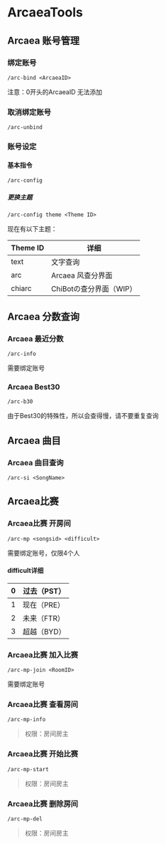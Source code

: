 # ArcaeaTools

## Arcaea 账号管理

### 绑定账号

```
/arc-bind <ArcaeaID>
```

注意：0开头的ArcaeaID 无法添加

### 取消绑定账号

```
/arc-unbind
```

### 账号设定

#### 基本指令

```
/arc-config
```

##### 更换主题

```
/arc-config theme <Theme ID>
```

现在有以下主题：

| Theme ID | 详细                    |
| -------- | ----------------------- |
| text     | 文字查询                |
| arc      | Arcaea 风查分界面       |
| chiarc   | ChiBotの查分界面（WIP） |

## Arcaea 分数查询

### Arcaea 最近分数

```
/arc-info
```

需要绑定账号

### Arcaea Best30

```
/arc-b30
```

由于Best30的特殊性，所以会查得慢，请不要重复查询

## Arcaea 曲目

### Arcaea 曲目查询

```
/arc-si <SongName>
```

## Arcaea比赛

### Arcaea比赛 开房间

```
/arc-mp <songsid> <difficult>
```

需要绑定账号，仅限4个人

#### difficult详细

| 0    | 过去（PST） |
| ---- | ----------- |
| 1    | 现在（PRE） |
| 2    | 未来（FTR） |
| 3    | 超越（BYD） |

### Arcaea比赛 加入比赛

```
/arc-mp-join <RoomID>
```

需要绑定账号

### Arcaea比赛 查看房间

```
/arc-mp-info
```

> 权限：房间房主

### Arcaea比赛 开始比赛

```
/arc-mp-start
```

> 权限：房间房主

### Arcaea比赛 删除房间

```
/arc-mp-del
```

> 权限：房间房主